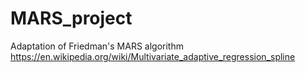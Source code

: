 # MARS_project
Adaptation of Friedman's MARS algorithm
https://en.wikipedia.org/wiki/Multivariate_adaptive_regression_spline
